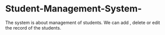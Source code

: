 # Student-Management-System-
The system is about management of students.        We can add , delete or edit the record of the students. 
